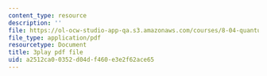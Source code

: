 ```yaml
---
content_type: resource
description: ''
file: https://ol-ocw-studio-app-qa.s3.amazonaws.com/courses/8-04-quantum-physics-i-spring-2016/a2512ca00352d04df460e3e2f62ace65_R-5hjmV-bdY.pdf
file_type: application/pdf
resourcetype: Document
title: 3play pdf file
uid: a2512ca0-0352-d04d-f460-e3e2f62ace65
---
```

